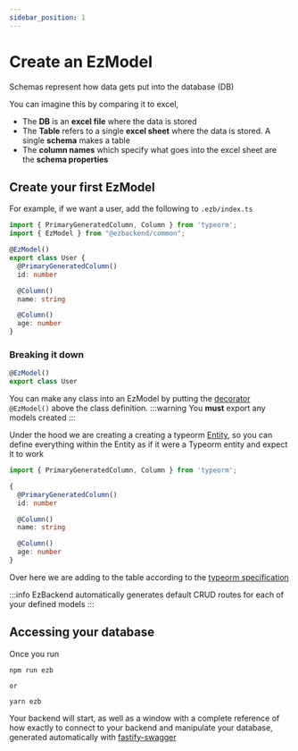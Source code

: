 ```yaml
---
sidebar_position: 1
---
```


# Create an EzModel

Schemas represent how data gets put into the database (DB)

You can imagine this by comparing it to excel,

- The **DB** is an **excel file** where the data is stored
- The **Table** refers to a single **excel sheet** where the data is stored. A single **schema** makes a table
- The **column names** which specify what goes into the excel sheet are the **schema properties**

## Create your first EzModel

For example, if we want a user, add the following to `.ezb/index.ts`

```ts title=".ezb/index.ts"
import { PrimaryGeneratedColumn, Column } from 'typeorm';
import { EzModel } from "@ezbackend/common";

@EzModel()
export class User {
  @PrimaryGeneratedColumn()
  id: number

  @Column()
  name: string

  @Column()
  age: number
}
```

### Breaking it down

```ts
@EzModel()
export class User
```
You can make any class into an EzModel by putting the [decorator](https://fireship.io/lessons/ts-decorators-by-example/) `@EzModel()` above the class definition.
:::warning
You **must** export any models created
:::

Under the hood we are creating a creating a typeorm [Entity](https://typeorm.io/#/entities), so you can define everything within the Entity as if it were a Typeorm entity and expect it to work


```ts
import { PrimaryGeneratedColumn, Column } from 'typeorm';

{
  @PrimaryGeneratedColumn()
  id: number

  @Column()
  name: string

  @Column()
  age: number
}
```

Over here we are adding to the table according to the [typeorm specification](https://typeorm.io/#/undefined/adding-table-columns)

:::info
EzBackend automatically generates default CRUD routes for each of your defined models
:::

## Accessing your database

Once you run

```
npm run ezb

or

yarn ezb
```

Your backend will start, as well as a window with a complete reference of how exactly to connect to your backend and manipulate your database, generated automatically with [fastify-swagger](https://github.com/fastify/fastify-swagger)

<!-- TODO: Insert image of swagger CRUD -->